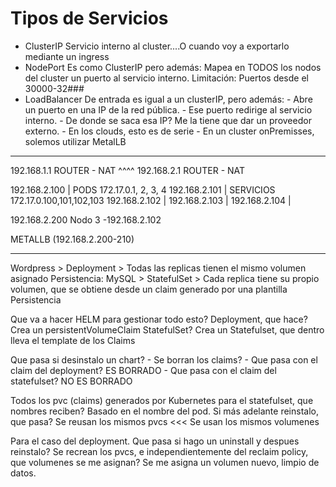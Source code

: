 # Tipos de Servicios

- ClusterIP         Servicio interno al cluster....O cuando voy a exportarlo mediante un ingress
- NodePort          Es como ClusterIP pero además: Mapea en TODOS los nodos del cluster un puerto al servicio interno.
                        Limitación: Puertos desde el 30000-32###
- LoadBalancer      De entrada es igual a un clusterIP, pero además:
                        - Abre un puerto en una IP de la red pública.
                        - Ese puerto redirige al servicio interno.
                        - De donde se saca esa IP? Me la tiene que dar un proveedor externo.
                            - En los clouds, esto es de serie
                        - En un cluster onPremisses, solemos utilizar MetalLB



-----

192.168.1.1   ROUTER - NAT
   ^^^^
192.168.2.1   ROUTER - NAT 

192.168.2.100       |   PODS        172.17.0.1, 2, 3, 4
192.168.2.101       |   SERVICIOS   172.17.0.100,101,102,103
192.168.2.102       |
192.168.2.103       |
192.168.2.104       |

192.168.2.200 Nodo 3 -192.168.2.102

METALLB (192.168.2.200-210)


-------
Wordpress > Deployment    > Todas las replicas tienen el mismo volumen asignado
    Persistencia:
MySQL     > StatefulSet   > Cada replica tiene su propio volumen, que se obtiene desde un claim generado por una plantilla
    Persistencia
    
Que va a hacer HELM para gestionar todo esto?
    Deployment, que hace?
        Crea un persistentVolumeClaim
    StatefulSet?
        Crea un Statefulset, que dentro lleva el template de los Claims
        
Que pasa si desinstalo un chart?
    - Se borran los claims?
        - Que pasa con el claim del deployment?  ES BORRADO 
        - Que pasa con el claim del statefulset? NO ES BORRADO

Todos los pvc (claims) generados por Kubernetes para el statefulset, que nombres reciben? Basado en el nombre del pod.
    Si más adelante reinstalo, que pasa? Se reusan los mismos pvcs <<< Se usan los mismos volumenes
    
Para el caso del deployment. Que pasa si hago un uninstall y despues reinstalo?
    Se recrean los pvcs, e independientemente del reclaim policy, que volumenes se me asignan?
        Se me asigna un volumen nuevo, limpio de datos.